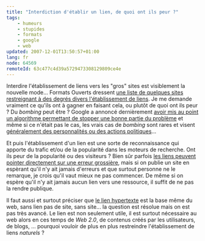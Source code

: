 ```yaml
---
title: "Interdiction d'établir un lien, de quoi ont ils peur ?"
tags:
    - humeurs
    - stupides
    - formats
    - google
    - web
updated: 2007-12-01T13:50:57+01:00
lang: fr
node: 64569
remoteId: 63c477c4d39a5729473308129809ce4e
---
```

 
Interdire l'établissement de liens vers les &quot;gros&quot; sites est visiblement la nouvelle mode... Formats Ouverts dressent [une liste de quelques sites restreignant à des degrés divers l'établissement de liens](http://formats-ouverts.org/blog/2007/02/10/1102-pas-de-lien-hypertexte). Je me demande vraiment ce qu'ils ont à gagner en faisant cela, ou plutôt de quoi ont ils peur ? Du *bombing* peut être ? Google a annoncé dernièrement [avoir mis au point un algorithme permettant de stopper une bonne partie du problème](http://googlewebmastercentral.blogspot.com/2007/01/quick-word-about-googlebombs.html) et même si ce n'était pas le cas, les vrais cas de *bombing* sont rares et visent [généralement des personnalités ou des actions politiques](http://fr.wikipedia.org/wiki/Bombardement_Google#Exemples)...

 
Et puis l'établissement d'un lien est une sorte de reconnaissance qui apporte du trafic et/ou de la popularité dans les moteurs de recherche. Ont ils peur de la popularité ou des visiteurs ? Bien sûr parfois [les liens peuvent pointer directement sur une erreur grossière](http://totalementcretin.apinc.org/blog/2006/10/19/364-un-bedo-et-au-lit), mais si on publie un site en espèrant qu'il n'y ait jamais d'erreurs et que surtout personne ne le remarque, je crois qu'il vaut mieux ne pas commencer. De même si on espère qu'il n'y ait jamais aucun lien vers une ressource, il suffit de ne pas la rendre publique.

 
Il faut aussi et surtout préciser que [le lien hypertexte](http://fr.wikipedia.org/wiki/Hyperlien) est la base même du web, sans lien pas de site, sans site... la question est résolue mais on est pas très avancé. Le lien est non seulement utile, il est surtout nécessaire au web alors en ces temps de *Web 2.0*, de contenus créés par les utilisateurs, de blogs, ... pourquoi vouloir de plus en plus restreindre l'établissement de liens *naturels* ?

